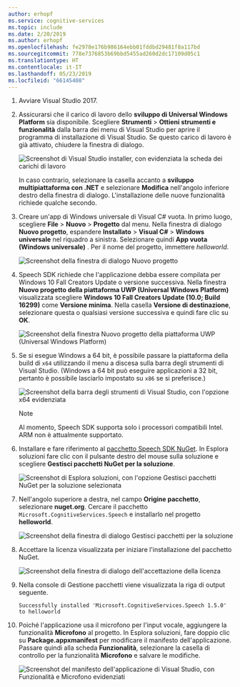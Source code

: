 ```yaml
---
author: erhopf
ms.service: cognitive-services
ms.topic: include
ms.date: 2/20/2019
ms.author: erhopf
ms.openlocfilehash: fe2978e176b986164ebb01fddbd29481f8a117bd
ms.sourcegitcommit: 778e7376853b69bbd5455ad260d2dc17109d05c1
ms.translationtype: HT
ms.contentlocale: it-IT
ms.lasthandoff: 05/23/2019
ms.locfileid: "66145408"
---
```

1. Avviare Visual Studio 2017.

1. Assicurarsi che il carico di lavoro dello **sviluppo di Universal Windows Platform** sia disponibile. Scegliere **Strumenti** > **Ottieni strumenti e funzionalità** dalla barra dei menu di Visual Studio per aprire il programma di installazione di Visual Studio. Se questo carico di lavoro è già attivato, chiudere la finestra di dialogo.

    ![Screenshot di Visual Studio installer, con evidenziata la scheda dei carichi di lavoro](../articles/cognitive-services/Speech-Service/media/sdk/vs-enable-uwp-workload.png)

    In caso contrario, selezionare la casella accanto a **sviluppo multipiattaforma con .NET** e selezionare **Modifica** nell'angolo inferiore destro della finestra di dialogo. L'installazione delle nuove funzionalità richiede qualche secondo.

1. Creare un'app di Windows universale di Visual C# vuota. In primo luogo, scegliere **File** > **Nuovo** > **Progetto** dal menu. Nella finestra di dialogo **Nuovo progetto**, espandere **Installato** > **Visual C#**  > **Windows universale** nel riquadro a sinistra. Selezionare quindi **App vuota (Windows universale)** . Per il nome del progetto, immettere *helloworld*.

    ![Screenshot della finestra di dialogo Nuovo progetto](../articles/cognitive-services/Speech-Service/media/sdk/qs-csharp-uwp-01-new-blank-app.png)

1. Speech SDK richiede che l'applicazione debba essere compilata per Windows 10 Fall Creators Update o versione successiva. Nella finestra **Nuovo progetto della piattaforma UWP (Universal Windows Platform)** visualizzata scegliere **Windows 10 Fall Creators Update (10.0; Build 16299)** come **Versione minima**. Nella casella **Versione di destinazione**, selezionare questa o qualsiasi versione successiva e quindi fare clic su **OK**.

    ![Screenshot della finestra Nuovo progetto della piattaforma UWP (Universal Windows Platform)](../articles/cognitive-services/Speech-Service/media/sdk/qs-csharp-uwp-02-new-uwp-project.png)

1. Se si esegue Windows a 64 bit, è possibile passare la piattaforma della build di `x64` utilizzando il menu a discesa sulla barra degli strumenti di Visual Studio. (Windows a 64 bit può eseguire applicazioni a 32 bit, pertanto è possibile lasciarlo impostato su `x86` se si preferisce.)

   ![Screenshot della barra degli strumenti di Visual Studio, con l'opzione x64 evidenziata](../articles/cognitive-services/Speech-Service/media/sdk/qs-csharp-uwp-03-switch-to-x64.png)

   > [!NOTE]
   > Al momento, Speech SDK supporta solo i processori compatibili Intel. ARM non è attualmente supportato.

1. Installare e fare riferimento al [pacchetto Speech SDK NuGet](https://aka.ms/csspeech/nuget). In Esplora soluzioni fare clic con il pulsante destro del mouse sulla soluzione e scegliere **Gestisci pacchetti NuGet per la soluzione**.

    ![Screenshot di Esplora soluzioni, con l'opzione Gestisci pacchetti NuGet per la soluzione selezionata](../articles/cognitive-services/Speech-Service/media/sdk/qs-csharp-uwp-04-manage-nuget-packages.png)

1. Nell'angolo superiore a destra, nel campo **Origine pacchetto**, selezionare **nuget.org**. Cercare il pacchetto `Microsoft.CognitiveServices.Speech` e installarlo nel progetto **helloworld**.

    ![Screenshot della finestra di dialogo Gestisci pacchetti per la soluzione](../articles/cognitive-services/Speech-Service/media/sdk/qs-csharp-uwp-05-nuget-install-1.0.0.png "Installare pacchetti NuGet")

1. Accettare la licenza visualizzata per iniziare l'installazione del pacchetto NuGet.

    ![Screenshot della finestra di dialogo dell'accettazione della licenza](../articles/cognitive-services/Speech-Service/media/sdk/qs-csharp-uwp-06-nuget-license.png "Accettare la licenza")

1. Nella console di Gestione pacchetti viene visualizzata la riga di output seguente.

   ```text
   Successfully installed 'Microsoft.CognitiveServices.Speech 1.5.0' to helloworld
   ```

1. Poiché l'applicazione usa il microfono per l'input vocale, aggiungere la funzionalità **Microfono** al progetto. In Esplora soluzioni, fare doppio clic su **Package.appxmanifest** per modificare il manifesto dell'applicazione. Passare quindi alla scheda **Funzionalità**, selezionare la casella di controllo per la funzionalità **Microfono** e salvare le modifiche.

   ![Screenshot del manifesto dell'applicazione di Visual Studio, con Funzionalità e Microfono evidenziati](../articles/cognitive-services/Speech-Service/media/sdk/qs-csharp-uwp-07-capabilities.png)
